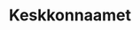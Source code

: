---
title: Keskkonnaamet
maintainer_name: Annika Remmel
maintainer_email: annika.remmel@keskkonnaamet.ee
description: '' 
twitter: ''
---